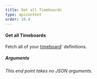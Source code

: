 ```yaml
---
title: Get all Timeboards
type: apicontent
order: 10.4
---
```


#### Get all Timeboards
Fetch all of your [timeboard](/graphing/dashboards/timeboard)' definitions.

##### Arguments
*This end point takes no JSON arguments.*